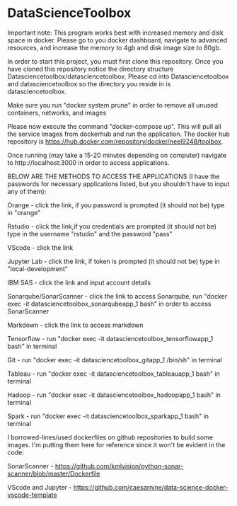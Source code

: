 # DataScienceToolbox

Important note: This program works best with increased memory and disk space in docker. Please go to you docker dashboard, navigate to advanced resources, and increase the memory to 4gb and disk image size to 80gb.

In order to start this project, you must first clone this repository. Once you have cloned this repository notice the directory structure Datasciencetoolbox/datasciencetoolbox. Please cd into Datasciencetoolbox and datasciencetoolbox so the directory you reside in is datasciencetoolbox.

Make sure you run "docker system prune" in order to remove all unused containers, networks, and images

Please now execute the command "docker-compose up". This will pull all the service images from dockerhub and run the application. The docker hub repository is 
https://hub.docker.com/repository/docker/neel9248/toolbox.

Once running (may take a 15-20 minutes depending on computer) navigate to http://localhost:3000 in order to access applications. 



BELOW ARE THE METHODS TO ACCESS THE APPLICATIONS (I have the passwords for necessary applications listed, but you shouldn't have to input any of them):

Orange - click the link, if you password is prompted (it should not be) type in "orange"

Rstudio - click the link,if you credentials are prompted (it should not be) type in the username "rstudio" and the password "pass"

VScode - click the link

Jupyter Lab - click the link, if token is prompted (it should not be) type in "local-development"

IBM SAS - click the link and input account details

Sonarqube/SonarScanner - click the link to access Sonarqube, run "docker exec -it datasciencetoolbox_sonarqubeapp_1 bash" in order to access SonarScanner

Markdown - click the link to access markdown

Tensorflow - run "docker exec -it datasciencetoolbox_tensorflowapp_1 bash" in terminal

Git - run "docker exec -it datasciencetoolbox_gitapp_1 /bin/sh" in terminal

Tableau - run "docker exec -it datasciencetoolbox_tableauapp_1 bash" in terminal

Hadoop - run "docker exec -it datasciencetoolbox_hadoopapp_1 bash" in terminal

Spark - run "docker exec -it datasciencetoolbox_sparkapp_1 bash" in terminal

I borrowed-lines/used dockerfiles on github repositories to build some images. I'm putting them here for reference since it won't be evident in the code:

SonarScanner - https://github.com/kmlvision/python-sonar-scanner/blob/master/Dockerfile

VScode and Jupyter - https://github.com/caesarnine/data-science-docker-vscode-template





